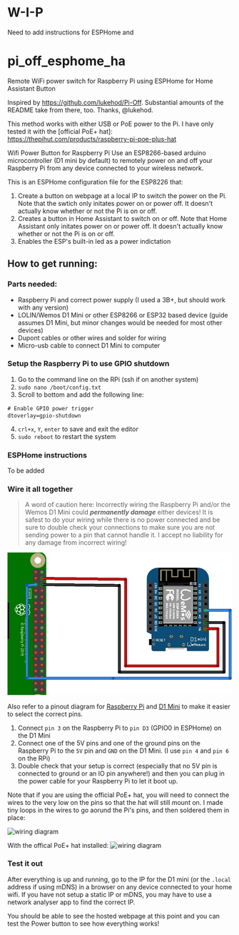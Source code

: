 # W-I-P
Need to add instructions for ESPHome and 

# pi_off_esphome_ha
Remote WiFi power switch for Raspberry Pi using ESPHome for Home Assistant Button

Inspired by https://github.com/lukehod/Pi-Off. Substantial amounts of the README take from there, too. Thanks, @lukehod.

This method works with either USB or PoE power to the Pi. I have only tested it with the [official PoE+ hat]: https://thepihut.com/products/raspberry-pi-poe-plus-hat

Wifi Power Button for Raspberry Pi
Use an ESP8266-based arduino microcontroller (D1 mini by default) to remotely power on and off your Raspberry Pi from any device connected to your wireless network.

This is an ESPHome configuration file for the ESP8226 that:
1. Create a button on webpage at a local IP to switch the power on the Pi. Note that the swtich only initates power on or power off. It doesn't actually know whether or not the Pi is on or off.
2. Creates a button in Home Assistant to switch on or off. Note that Home Assistant only initates power on or power off. It doesn't actually know whether or not the Pi is on or off.
3. Enables the ESP's built-in led as a power indictation

## How to get running:

### Parts needed:
* Raspberry Pi and correct power supply (I used a 3B+, but should work with any version)
* LOLIN/Wemos D1 Mini or other ESP8266 or ESP32 based device (guide assumes D1 Mini, but minor changes would be needed for most other devices)
* Dupont cables or other wires and solder for wiring
* Micro-usb cable to connect D1 Mini to computer


### Setup the Raspberry Pi to use GPIO shutdown
1. Go to the command line on the RPi (ssh if on another system)
2. `sudo nano /boot/config.txt`
3. Scroll to bottom and add the following line:
  ```
  # Enable GPIO power trigger
  dtoverlay=gpio-shutdown
  ```
4. `crl+x`, `Y`, `enter` to save and exit the editor
5. `sudo reboot` to restart the system

### ESPHome instructions

To be added


### Wire it all together
> A word of caution here: Incorrectly wiring the Raspberry Pi and/or the Wemos D1 Mini could ***permanently damage*** either devices! It is safest to do your wiring while there is no power connected and be sure to double check your connections to make sure you are not sending power to a pin that cannot handle it. I accept no liability for any damage from incorrect wiring!

![wiring diagram](/img/wifi_button_wiring.png)

Also refer to a pinout diagram for [Raspberry Pi](https://pinout.xyz/) and [D1 Mini](https://docs.wemos.cc/en/latest/d1/d1_mini.html) to make it easier to select the correct pins.
1. Connect `pin 3` on the Raspberry Pi to `pin D3` (GPIO0 in ESPHome) on the D1 Mini
2. Connect one of the 5V pins and one of the ground pins on the Raspberry Pi to the `5V` pin and `GND` on the D1 Mini.  (I use `pin 4` and `pin 6` on the RPi)
3. Double check that your setup is correct (especially that no 5V pin is connected to ground or an IO pin anywhere!) and then you can plug in the power cable for your Raspberry Pi to let it boot up.

Note that if you are using the official PoE+ hat, you will need to connect the wires to the very low on the pins so that the hat will still mount on. I made tiny loops in the wires to go aorund the Pi's pins, and then soldered them in place:

![wiring diagram](/img/pi_wired.png)

With the offical PoE+ hat installed:
![wiring diagram](/img/with_poe_hat.png)

### Test it out
After everything is up and running, go to the IP for the D1 mini (or the `.local` address if using mDNS) in a browser on any device connected to your home wifi. If you have not setup a static IP or mDNS, you may have to use a network analyser app to find the correct IP.

You should be able to see the hosted webpage at this point and you can test the Power button to see how everything works!
